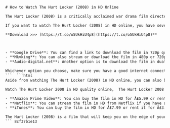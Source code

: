 
 ```html 
# How to Watch The Hurt Locker (2008) in HD Online
 
The Hurt Locker (2008) is a critically acclaimed war drama film directed by Kathryn Bigelow and starring Jeremy Renner, Anthony Mackie, and David Morse. The film follows a team of bomb disposal experts during the Iraq War, as they face the dangers and challenges of their risky job. The film won six Academy Awards, including Best Picture, Best Director, and Best Original Screenplay.
 
If you want to watch The Hurt Locker (2008) in HD online, you have several options. Here are some of them:
 
**Download >>> [https://t.co/o5UkHiU4p8](https://t.co/o5UkHiU4p8)**


 
- **Google Drive**: You can find a link to download the film in 720p quality from Google Drive here: [The Hurt Locker \[2008 Barat BrRip 720p x264 YIFY\] \[800MB\] - Google Drive](https://drive.google.com/drive/folders/0B6_I1kAxAs_1fmFCZzdhS05qQzZobXU1NHAyYkdXTFBzTFczRnMzVHBzM1I2ZUpEV2JLWU0). You will need to extract the file using a software like WinRAR or 7-Zip before you can watch it.
- **Mkvking**: You can also stream or download the film in 480p or 720p quality from Mkvking, a website that offers free HD movie downloads. You can access the film here: [The Hurt Locker (2008) BluRay 480p & 720p Free HD Movie Download](https://84.46.254.230/the-hurt-locker-2008/). You will need to click on the GoogleDrive, Mega, Uptobox, or OneDrive links to get the file.
- **Audio-digital.net**: Another option is to download the film in dual audio (Hindi-English) from Audio-digital.net, a website that provides audio and video files for various devices. You can find the film here: [The Hurt Locker 2008 Dual Audio Hindi-English Brrip X264](https://www.audio-digital.net/t-pages/the-hurt-locker-2008-dual-audio-hindi-english-brrip-x264.html). You will need to click on the download button and wait for a few seconds to get the file.

Whichever option you choose, make sure you have a good internet connection and a compatible media player to enjoy the film. The Hurt Locker (2008) is a gripping and realistic portrayal of war that you don't want to miss.
 ```  ```html 
Aside from watching The Hurt Locker (2008) in HD online, you can also buy or rent the film from various platforms. Here are some of them:
 
Watch The Hurt Locker 2008 in HD quality online,  The Hurt Locker 2008 dual audio streaming HD player,  How to download The Hurt Locker 2008 Brrip 720p,  The Hurt Locker 2008 full movie online HD 720p,  The Hurt Locker 2008 Brrip 720p subtitles online player,  The Hurt Locker 2008 HD movie dual language,  The Hurt Locker 2008 online HD player free,  The Hurt Locker 2008 Brrip 720p Hindi dubbed online,  The Hurt Locker 2008 HD streaming with dual audio,  The Hurt Locker 2008 Brrip 720p watch online,  The Hurt Locker 2008 dual audio HD player download,  The Hurt Locker 2008 online movie HD 720p,  The Hurt Locker 2008 Brrip 720p English subtitles online,  The Hurt Locker 2008 HD dual audio movie online,  The Hurt Locker 2008 online HD player no ads,  The Hurt Locker 2008 Brrip 720p Tamil dubbed online,  The Hurt Locker 2008 HD movie with dual subtitles,  The Hurt Locker 2008 Brrip 720p online player,  The Hurt Locker 2008 dual audio HD streaming free,  The Hurt Locker 2008 online HD movie 720p,  The Hurt Locker 2008 Brrip 720p Spanish subtitles online,  The Hurt Locker 2008 HD dual language movie download,  The Hurt Locker 2008 online HD player best quality,  The Hurt Locker 2008 Brrip 720p Telugu dubbed online,  The Hurt Locker 2008 HD movie with dual audio and subtitles,  The Hurt Locker 2008 Brrip 720p online streaming,  The Hurt Locker 2008 dual audio HD player online,  The Hurt Locker 2008 online movie HD quality,  The Hurt Locker 2008 Brrip 720p French subtitles online,  The Hurt Locker 2008 HD dual language streaming free,  The Hurt Locker 2008 online HD player fast loading,  The Hurt Locker 2008 Brrip 720p Malayalam dubbed online,  The Hurt Locker 2008 HD movie with dual subtitles and audio,  The Hurt Locker 2008 Brrip 720p online download,  The Hurt Locker 2008 dual audio HD streaming best quality,  The Hurt Locker 2008 online HD movie download free,  The Hurt Locker 2008 Brrip 720p Arabic subtitles online,  The Hurt Locker 2008 HD dual language movie watch online,  The Hurt Locker 2008 online HD player high resolution,  The Hurt Locker 2008 Brrip 720p Kannada dubbed online,  The Hurt Locker 2008 HD movie with dual audio and subtitles download,  The Hurt Locker 2008 Brrip 720p online watch free,  The Hurt Locker 2008 dual audio HD player download free,  The Hurt Locker 2008 online movie HD resolution ,  The Hurt Locker 2008 Brrip 720p Chinese subtitles online ,  The Hurt Locker 2008 HD dual language streaming fast ,  The Hurt Locker 2008 online HD player low bandwidth ,  The Hurt Locker 2008 Brrip 720p Bengali dubbed online ,  The Hurt Locker 2008 HD movie with dual subtitles and audio watch

- **Amazon Prime Video**: You can buy the film in HD for Â£5.99 or rent it for Â£3.49 from Amazon Prime Video. You can also watch it for free if you have a Prime membership. You can access the film here: [The Hurt Locker (2008)](https://www.amazon.co.uk/Hurt-Locker-Jeremy-Renner/dp/B00ET1Q4ZS).
- **Netflix**: You can stream the film in HD from Netflix if you have a subscription. You can access the film here: [The Hurt Locker (2008)](https://www.netflix.com/gb/title/70108783).
- **iTunes**: You can buy the film in HD for Â£7.99 or rent it for Â£3.49 from iTunes. You can access the film here: [The Hurt Locker (2008)](https://itunes.apple.com/gb/movie/the-hurt-locker/id334242149).

The Hurt Locker (2008) is a film that will keep you on the edge of your seat and make you appreciate the bravery and sacrifice of the soldiers who risk their lives every day. Whether you watch it online or offline, you will not regret it.
 ``` 8cf37b1e13
 
